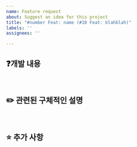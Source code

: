 ```yaml
---
name: Feature request
about: Suggest an idea for this project
title: "#number Feat: name (#10 Feat: blahblah)"
labels: ''
assignees: ''

---
```


## ❓개발 내용

<br>

## ✏️ 관련된 구체적인 설명

<br>

## ⭐️ 추가 사항
